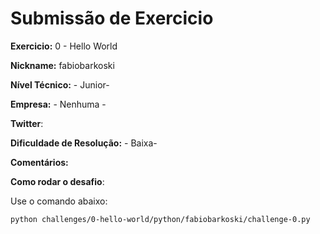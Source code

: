 # Submissão de Exercicio

**Exercicio:** 0 - Hello World

**Nickname:** fabiobarkoski

**Nível Técnico:** - Junior-

**Empresa:** - Nenhuma -

**Twitter**:

**Dificuldade de Resolução:** - Baixa-

**Comentários:**

**Como rodar o desafio**: 

Use o comando abaixo: 
```bash
python challenges/0-hello-world/python/fabiobarkoski/challenge-0.py
```